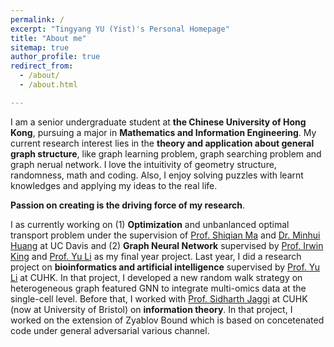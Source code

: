 ```yaml
---
permalink: /
excerpt: "Tingyang YU (Yist)'s Personal Homepage"
title: "About me"
sitemap: true
author_profile: true
redirect_from: 
  - /about/
  - /about.html

---
```


I am a senior undergraduate student at **the Chinese University of Hong Kong**, pursuing a major in **Mathematics and Information Engineering**. My current research interest lies in the **theory and application about general graph structure**, like graph learning problem, graph searching problem and graph nerual network. I love the intuitivity of geometry structure, randomness, math and coding. Also, I enjoy solving  puzzles with learnt knowledges and applying my ideas to the real life. 

**Passion on creating is the driving force of my research**.

I as currently working on (1) **Optimization** and unbanlanced optimal transport problem under the supervision of [Prof. Shiqian Ma](https://www.math.ucdavis.edu/~sqma/) and [Dr. Minhui Huang](https://mhhuang95.github.io/) at UC Davis and (2) **Graph Neural Network** supervised by [Prof. Irwin King](https://www.cse.cuhk.edu.hk/irwin.king/home) and [Prof. Yu Li](https://liyu95.com/) as my final year project. Last year, I did a research project on **bioinformatics and artificial intelligence** supervised by [Prof. Yu Li](https://liyu95.com/) at CUHK. In that project, I developed a new random walk strategy on heterogeneous graph featured GNN to integrate multi-omics data at the single-cell level. Before that, I worked with [Prof. Sidharth Jaggi](https://research-information.bris.ac.uk/en/persons/sidharth-sid-jaggi) at CUHK (now at University of Bristol) on **information theory**. In that project, I worked on the extension of Zyablov Bound which is based on concetenated code under general adversarial various channel.


